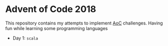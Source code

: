 # Advent of Code 2018

This repository contains my attempts to implement [AoC](http://adventofcode.com) challenges.
Having fun while learning some programming languages

- Day 1: `scala`

